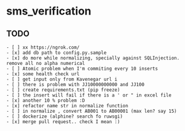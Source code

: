 # sms_verification 

## TODO
    - [ ] xx https://ngrok.com/
    - [x] add db path to config.py.sample
    - [x] do more while normalizing, specially against SQLInjection. remove all no alpha numerical
    - [ ] Atomic problem when I'm commiting every 10 inserts
    - [x] some health check url
    - [ ] get input only from Kavenegar url i
    - [ ] there is problem with JJ10000000000 and JJ100
    - [ ] create requirements.txt (pip freeze)
    - [ ] the insert will fail if there is a ' or " in excel file
    - [x] another 10 % problem :D
    - [x] refactor name str in normalize function
    - [ ] in normalize , convert AB001 to AB00001 (max len? say 15)
    - [ ] dockerize (alphine? search fo ruwsgi)
    - [x] merge pull request.. check I mean :)